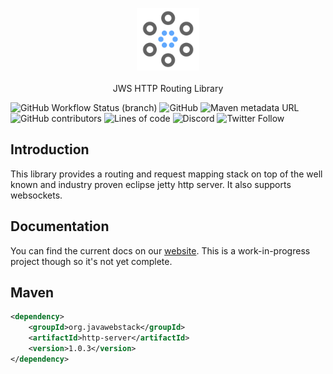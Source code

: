 <p align="center"><img src="https://raw.githubusercontent.com/JavaWebStack/docs/master/docs/assets/img/icon.svg" width="100">
<br><br>
JWS HTTP Routing Library
</p>

![GitHub Workflow Status (branch)](https://img.shields.io/github/workflow/status/JavaWebStack/http-server/Maven%20Deploy/master)
![GitHub](https://img.shields.io/github/license/JavaWebStack/http-server)
![Maven metadata URL](https://img.shields.io/maven-metadata/v?metadataUrl=https%3A%2F%2Frepo1.maven.org%2Fmaven2%2Forg%2Fjavawebstack%2FHTTP-Server%2Fmaven-metadata.xml)
![GitHub contributors](https://img.shields.io/github/contributors/JavaWebStack/http-server)
![Lines of code](https://img.shields.io/tokei/lines/github/JavaWebStack/http-server)
![Discord](https://img.shields.io/discord/815612319378833408?color=%237289DA&label=discord)
![Twitter Follow](https://img.shields.io/twitter/follow/JavaWebStack?style=social)

## Introduction

This library provides a routing and request mapping stack on top of the well known and industry proven eclipse jetty http server. It also supports websockets.

## Documentation

You can find the current docs on our [website](https://docs.javawebstack.org/framework/httpserver). This is a
work-in-progress project though so it's not yet complete.

## Maven
```xml
<dependency>
    <groupId>org.javawebstack</groupId>
    <artifactId>http-server</artifactId>
    <version>1.0.3</version>
</dependency>
```